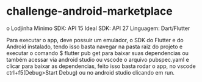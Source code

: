 # challenge-android-marketplace

o Lodjinha
Minimo SDK: API 15
Ideal SDK: API 27
Linguagem: Dart/Flutter

Para executar o app, deve possuir um emulador, o SDK do Flutter e do Android instalado, tendo isso basta navegar na pasta raiz do projeto e executar o comando  $ flutter pub get para baixar suas dependencias ou também acessar via android studio ou vscode o arquivo pubspec.yaml e clicar para baixar as dependencias, feito isso basta rodar o app, no vscode ctrl+f5(Debug>Start Debug) ou no android studio clicando em run.
